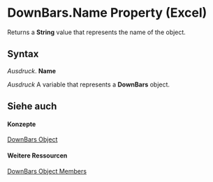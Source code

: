 
# DownBars.Name Property (Excel)

Returns a  **String** value that represents the name of the object.


## Syntax

 _Ausdruck_. **Name**

 _Ausdruck_ A variable that represents a **DownBars** object.


## Siehe auch


#### Konzepte


[DownBars Object](23623e02-44c7-a6b2-e3a8-fffc4f7b3164.md)
#### Weitere Ressourcen


[DownBars Object Members](http://msdn.microsoft.com/library/0bd813b8-2213-ada2-5a3c-e9b96b67cea9%28Office.15%29.aspx)